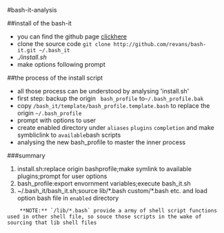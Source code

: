 #bash-it-analysis

##install of the bash-it

* you can find the github page [clickhere](https://github.com/revans/bash-it)
* clone the source code `git clone http://github.com/revans/bash-it.git ~/.bash_it`
* *./install.sh*
* make options following prompt

##the process of the install script

* all those process can be understood by analysing 'install.sh'
* first step: backup the origin ` bash_profile` to`~/.bash_profile.bak`
* copy `/bash_it/template/bash_profile.template.bash` to replace the origin `~/.bash_profile`
* prompt with options to user
* create enabled directory under `aliases` `plugins` `completion` and make symbliclink to `available`bash scripts
* analysing the new bash_profile to master the inner process

###summary
1. install.sh:replace origin bashprofile;make symlink to available plugins;prompt for user options
2. bash\_profile:export envornment variables;execute bash\_it.sh
3. ~/.bash\_it/bash\_it.sh;source lib/\*.bash custom/\*.bash etc. and load option bash file in `enabled` directory
```
	**NOTE:** `/lib/*.bash` provide a army of shell script functions used in other shell file, so souce those scripts in the wake of sourcing that lib shell files
```
